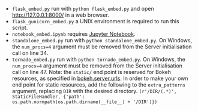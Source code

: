 - `flask_embed.py` run with `python flask_embed.py` and open http://127.0.0.1:8000/ in a web browser.
- `flask_gunicorn_embed.py` a UNIX environment is required to run this script.
- `notebook_embed.ipynb` requires [Jupyter Notebook](https://jupyter.org/).
- `standalone_embed.py` run with `python standalone_embed.py`.
On Windows, the `num_procs=4` argument must be removed from the Server initialisation call on line 34.
- `tornado_embed.py` run with `python tornado_embed.py`.
On Windows, the `num_procs=4` argument must be removed from the Server initialisation call on line 47.
Note: the `static/` end point is reserved for Bokeh resources, as specified in
[bokeh.server.urls](https://bokeh.pydata.org/en/latest/docs/reference/server/urls.html). In order to
make your own end point for static resources, add the following to the `extra_patterns` argument,
replacing `DIR` with the desired directory.
`(r'/DIR/(.*)', StaticFileHandler, {'path': os.path.normpath(os.path.dirname(__file__) + '/DIR')})`
